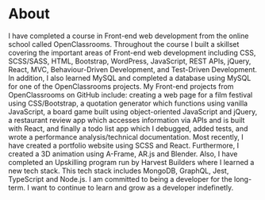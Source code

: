 # About 

I have completed a course in Front-end web development from the online school called OpenClassrooms. Throughout the course I built a skillset covering the important areas of Front-end web development including CSS, SCSS/SASS, HTML, Bootstrap, WordPress, JavaScript, REST APIs, jQuery, React, MVC, Behaviour-Driven Development, and Test-Driven Development.  In addition, I also learned MySQL and completed a database using MySQL for one of the OpenClassrooms projects.  My Front-end projects from OpenClassrooms on GitHub include: creating a web page for a film festival using CSS/Bootstrap, a quotation generator which functions using vanilla JavaScript, a board game built using object-oriented JavaScript and jQuery, a restaurant review app which accesses information via APIs and is built with React, and finally a todo list app which I debugged, added tests, and wrote a performance analysis/technical documentation.  Most recently, I have created a portfolio website using SCSS and React. Furthermore, I created a 3D animation using A-Frame, AR.js and Blender.  Also, I have completed an Upskilling program run by Harvest Builders where I learned a new tech stack.  This tech stack includes MongoDB, GraphQL, Jest, TypeScript and Node.js.  I am committed to being a developer for the long-term.  I want to continue to learn and grow as a developer indefinetly.


